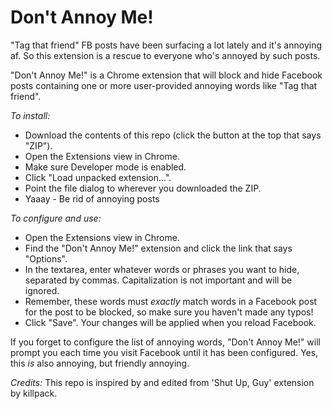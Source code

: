 Don't Annoy Me!
============

"Tag that friend" FB posts have been surfacing a lot lately and it's annoying af. So this extension is a rescue to everyone who's annoyed by such posts.

"Don't Annoy Me!" is a Chrome extension that will block and hide Facebook posts containing one or more user-provided annoying words like "Tag that friend".


_To install:_

- Download the contents of this repo (click the button at the top that says "ZIP").
- Open the Extensions view in Chrome.
- Make sure Developer mode is enabled.
- Click "Load unpacked extension...".
- Point the file dialog to wherever you downloaded the ZIP.
- Yaaay - Be rid of annoying posts

_To configure and use:_

- Open the Extensions view in Chrome.
- Find the "Don't Annoy Me!" extension and click the link that says "Options".
- In the textarea, enter whatever words or phrases you want to hide, separated by commas. Capitalization is not important and will be ignored.
- Remember, these words must *exactly* match words in a Facebook post for the post to be blocked, so make sure you haven't made any typos!
- Click "Save". Your changes will be applied when you reload Facebook.

If you forget to configure the list of annoying words, "Don't Annoy Me!" will prompt you each time you visit Facebook until it has been configured. Yes, this *is* also annoying, but friendly annoying.


_Credits:_
This repo is inspired by and edited from 'Shut Up, Guy' extension by killpack.
